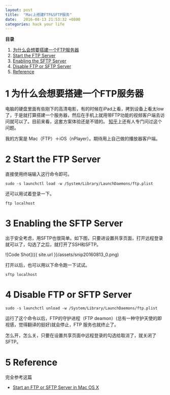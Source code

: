 ```yaml
---
layout: post
title:  "Mac上搭建FTP&SFTP服务"
date:   2016-08-13 21:53:32 +0800
categories: hack your life
---
```



**目录**

1. [ 为什么会想要搭建一个FTP服务器](#why)
2. [ Start the FTP Server](#FTP)
3. [ Enabling the SFTP Server](#SFTP)
4. [ Disable FTP or SFTP Server](#disable)
5. [Reference](#reference)


1 为什么会想要搭建一个FTP服务器<a name="why"></a>
===

电脑的硬盘里面有些刚下的高清电影，有的时候在iPad上看，拷到设备上看太low了，于是就打算搭建一个服务器，然后在手机上就用带FTP功能的视频客户端去访问就可以了。目前来看，这套方案体验还是不错的。
[知乎](https://www.zhihu.com/question/20581392)上还有人专门问过这个问题。


我的方案是 Mac（FTP）＋iOS（nPlayer）。期待用上自己做的播放器客户端。


2 Start the FTP Server<a name="FTP"></a>
===
直接使用终端输入这行命令即可。

~~~
sudo -s launchctl load -w /System/Library/LaunchDaemons/ftp.plist
~~~

还可以用试着登录一下。

~~~
ftp localhost
~~~


3 Enabling the SFTP Server <a name="SFTP"></a>
===

出于安全考虑，用SFTP也很简单。如下图，只要进设置共享页面，打开远程登录就可以了，勾选了之后，就打开了SSH和SFTP。

![Code Shot]({{ site.url }}/assets/snip20160813_0.png)



打开以后，也可以用以下命令跑一下试试。

~~~
sftp localhost 
~~~

4 Disable FTP or SFTP Server <a name="disable"></a>
===


~~~
sudo -s launchctl unload -w /System/Library/LaunchDaemons/ftp.plist
~~~

运行了这个命令以后，FTP的守护进程（FTP deamon）(总有一种守护天使的即视感，觉得翻译的挺好)就会停止，FTP 服务也就终止了。

怎么开，怎么关，只要在设置共享页面中远程登录的勾选给取消了，就关闭了SFTP。



5 Reference<a name="reference"></a>
===

完全参考这篇

- [Start an FTP or SFTP Server in Mac OS X](http://osxdaily.com/2011/09/29/start-an-ftp-or-sftp-server-in-mac-os-x-lion/
)


